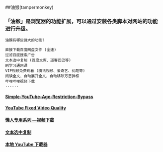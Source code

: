 ##油猴(tampermonkey)


### 「油猴」是浏览器的功能扩展，可以通过安装各类脚本对网站的功能进行升级。
    油猴有哪些强大的功能?

    直接下载百度网盘文件 (全速)
    过滤百度搜索广告
    文本选中复制 (百度文库、道客巴巴等)
    刷学习通网课
    VIP视频免费观看 (腾讯视频、爱奇艺、优酷等)
    阅读全文、自动展开全文、自动移除万恶弹框
    哔哩哔哩视频下载
    ......



#### [Simple-YouTube-Age-Restriction-Bypass](https://mokk731.github.io/ziprar/Greasy%20Fork/Simple-YouTube-Age-Restriction-Bypass.user.js)


#### [YouTube Fixed Video Quality](https://mokk731.github.io/ziprar/Greasy%20Fork/YouTube%20Fixed%20Video%20Quality.1.1.js)


#### [懒人专用系列 —视频下载](https://mokk731.github.io/ziprar/Greasy%20Fork/%E6%87%92%E4%BA%BA%E4%B8%93%E7%94%A8%E7%B3%BB%E5%88%97%20%E2%80%94%E8%A7%86%E9%A2%91%E4%B8%8B%E8%BD%BD.1.0.1.js)


#### [文本选中复制](https://mokk731.github.io/ziprar/Greasy%20Fork/%E6%96%87%E6%9C%AC%E9%80%89%E4%B8%AD%E5%A4%8D%E5%88%B66.1.15.js)


#### [本地 YouTube 下載器](https://mokk731.github.io/ziprar/Greasy%20Fork/%E6%9C%AC%E5%9C%B0%20YouTube%20%E4%B8%8B%E8%BC%89%E5%99%A80.9.54.js)








